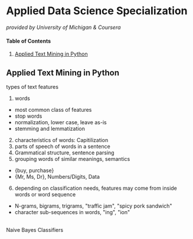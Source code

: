 # Applied Data Science Specialization 
_provided by University of Michigan & Coursera_
#### Table of Contents
1. [Applied Text Mining in Python](#anchor_1)<br/>

## Applied Text Mining in Python<a name="anchor_1"></a>
types of text features
1. words
  - most common class of features
  - stop words
  - normalization, lower case, leave as-is
  - stemming and lemmatization
2. characteristics of words: Capitilization
3. parts of speech of words in a sentence
4. Grammatical structure, sentence parsing
5. grouping words of similar meanings, semantics
  - {buy, purchase}
  - {Mr, Ms, Dr}, Numbers/Digits, Data
6. depending on classification needs, features may come from inside words or word sequence
  - N-grams, bigrams, trigrams, "traffic jam", "spicy pork sandwich"
  - character sub-sequences in words, "ing", "ion"

<br>
Naive Bayes Classifiers
